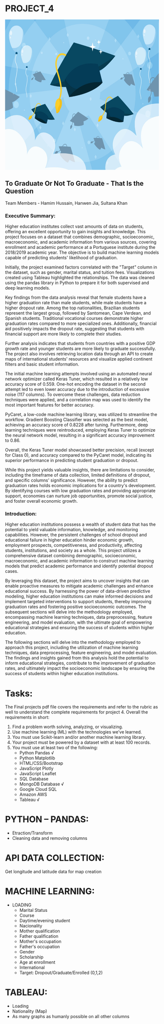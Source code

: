 # PROJECT_4

<img src="images/graduate_pic.jpg" width="1000" height="491">

## To Graduate Or Not To Graduate - That Is the Question
Team Members - Hamim Hussain, Hanwen Jia, Sultana Khan

### Executive Summary:
Higher education institutes collect vast amounts of data on students, offering an excellent opportunity to gain insights and knowledge. This project focuses on a dataset that combines demographic, socioeconomic, macroeconomic, and academic information from various sources, covering enrollment and academic performance at a Portuguese institute during the 2018/2019 academic year. The objective is to build machine learning models capable of predicting students' likelihood of graduation.

Initially, the project examined factors correlated with the "Target" column in the dataset, such as gender, marital status, and tuition fees. Visualizations created using Tableau highlighted the relationships. The data was cleaned using the pandas library in Python to prepare it for both supervised and deep learning models.

Key findings from the data analysis reveal that female students have a higher graduation rate than male students, while male students have a higher dropout rate. Among the top nationalities, Brazilian students represent the largest group, followed by Santomean, Cape Verdean, and Spanish students. Traditional vocational courses demonstrate higher graduation rates compared to more specialized ones. Additionally, financial aid positively impacts the dropout rate, suggesting that students with financial support are more likely to complete their studies.

Further analysis indicates that students from countries with a positive GDP growth rate and younger students are more likely to graduate successfully. The project also involves retrieving location data through an API to create maps of international students' resources and visualize applied continent filters and basic student information.

The initial machine learning attempts involved using an automated neural network optimizer called Keras Tuner, which resulted in a relatively low accuracy score of 0.559. One-hot encoding the dataset in the second attempt led to even lower accuracy due to the introduction of excessive noise (117 columns). To overcome these challenges, data reduction techniques were applied, and a correlation map was used to identify the most important features for better accuracy.

PyCaret, a low-code machine learning library, was utilized to streamline the workflow. Gradient Boosting Classifier was selected as the best model, achieving an accuracy score of 0.8228 after tuning. Furthermore, deep learning techniques were reintroduced, employing Keras Tuner to optimize the neural network model, resulting in a significant accuracy improvement to 0.86.

Overall, the Keras Tuner model showcased better precision, recall (except for Class 0), and accuracy compared to the PyCaret model, indicating its superior performance in predicting student graduation or dropout.

While this project yields valuable insights, there are limitations to consider, including the timeframe of data collection, limited definitions of dropout, and specific columns' significance. However, the ability to predict graduation rates holds economic implications for a country's development. By identifying courses with low graduation rates and providing appropriate support, economies can nurture job opportunities, promote social justice, and foster overall economic growth.

### Introduction:
Higher education institutions possess a wealth of student data that has the potential to yield valuable information, knowledge, and monitoring capabilities. However, the persistent challenges of school dropout and educational failure in higher education hinder economic growth, employment prospects, competitiveness, and productivity, affecting students, institutions, and society as a whole. This project utilizes a comprehensive dataset combining demographic, socioeconomic, macroeconomic, and academic information to construct machine learning models that predict academic performance and identify potential dropout cases.

By leveraging this dataset, the project aims to uncover insights that can enable proactive measures to mitigate academic challenges and enhance educational success. By harnessing the power of data-driven predictive modeling, higher education institutions can make informed decisions and implement targeted interventions to support students, thereby improving graduation rates and fostering positive socioeconomic outcomes. The subsequent sections will delve into the methodology employed, encompassing machine learning techniques, data preprocessing, feature engineering, and model evaluation, with the ultimate goal of empowering educational strategies and ensuring the success of students within higher education.

The following sections will delve into the methodology employed to approach this project, including the utilization of machine learning techniques, data preprocessing, feature engineering, and model evaluation. The findings and insights gained from this analysis hold the potential to inform educational strategies, contribute to the improvement of graduation rates, and ultimately impact the socioeconomic landscape by ensuring the success of students within higher education institutions.

# Tasks:
The Final projects pdf file covers the requirements and refer to the rubric as well to understand the complete requirements for project 4.
Overall the requirements in short:
1.   Find a problem worth solving, analyzing, or visualizing.
2.   Use machine learning (ML) with the technologies we’ve learned.
3.   You must use Scikit-learn and/or another machine learning library.
4.   Your project must be powered by a dataset with at least 100 records.
5.   You must use at least two of the following:
      * Python Pandas      √
      * Python Matplotlib
      * HTML/CSS/Bootstrap
      * JavaScript Plotly
      * JavaScript Leaflet
      * SQL Database
      * MongoDB Database    √
      * Google Cloud SQL
      * Amazon AWS
      * Tableau             √
# PYTHON – PANDAS:
* Etraction/Transform
* Cleaning data and removing columns
# API DATA COLLECTION:
  Get longitude and latitude data for map creation
# MACHINE LEARNING:
  * LOADING
    * Marital Status
    * Course
    * Daytime/evening student
    * Nacionality
    * Mother qualification
    * Father qualification
    * Mother's occupation
    * Father's occupation
    * Gender
    * Scholarship
    * Age at enrollment	
    * International
    * Target: Dropout/Graduate/Enrolled (0,1,2)
# TABLEAU:
  * Loading
  * Nationality (Map)
  * As many graphs as humanly possible on all other columns

